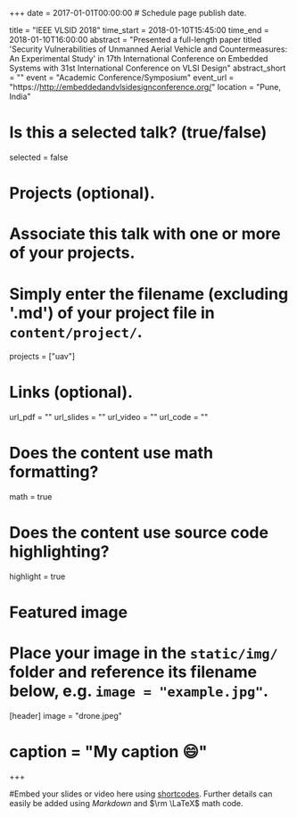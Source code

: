 +++
date = 2017-01-01T00:00:00  # Schedule page publish date.

title = "IEEE VLSID 2018"
time_start = 2018-01-10T15:45:00
time_end = 2018-01-10T16:00:00
abstract = "Presented a full-length paper titled 'Security Vulnerabilities of Unmanned Aerial Vehicle and Countermeasures: An Experimental Study' in 17th International Conference on Embedded Systems with 31st International Conference on VLSI Design"
abstract_short = ""
event = "Academic Conference/Symposium"
event_url = "https://http://embeddedandvlsidesignconference.org/"
location = "Pune, India"

# Is this a selected talk? (true/false)
selected = false

# Projects (optional).
#   Associate this talk with one or more of your projects.
#   Simply enter the filename (excluding '.md') of your project file in `content/project/`.
projects = ["uav"]

# Links (optional).
url_pdf = ""
url_slides = ""
url_video = ""
url_code = ""

# Does the content use math formatting?
math = true

# Does the content use source code highlighting?
highlight = true

# Featured image
# Place your image in the `static/img/` folder and reference its filename below, e.g. `image = "example.jpg"`.
[header]
image = "drone.jpeg"
# caption = "My caption :smile:"

+++

#Embed your slides or video here using [shortcodes](https://sourcethemes.com/academic/post/writing-markdown-latex/). Further details can easily be added using *Markdown* and $\rm \LaTeX$ math code.
